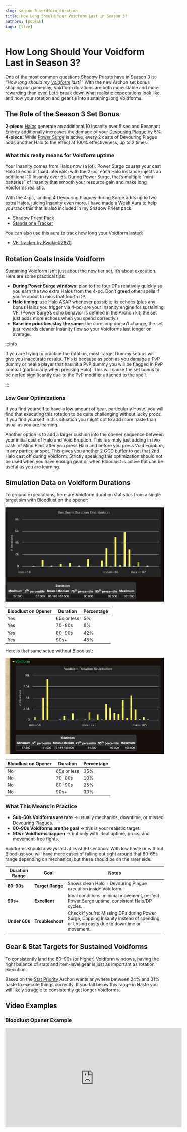 ```yaml
---
slug: season-3-voidform-duration
title: How Long Should Your Voidform Last in Season 3?
authors: [publik]
tags: [live]
---
```


# How Long Should Your Voidform Last in Season 3?

One of the most common questions Shadow Priests have in Season 3 is: *“How long should my [Voidform](https://www.wowhead.com/ptr-2/spell=228264/voidform) last?”* With the new Archon set bonus shaping our gameplay, Voidform durations are both more stable and more rewarding than ever. Let’s break down what realistic expectations look like, and how your rotation and gear tie into sustaining long Voidforms.

<!-- truncate -->

## The Role of the Season 3 Set Bonus
**2-piece:** [Halos](https://www.wowhead.com/ptr-2/spell=120517/halo) generate an additional 10 Insanity over 5 sec and Resonant Energy additionally increases the damage of your [Devouring Plague](https://www.wowhead.com/ptr-2/spell=335467/devouring-plague) by 5%.  
**4-piece:** While [Power Surge](https://www.wowhead.com/ptr-2/spell=1236396/power-surge) is active, every 2 casts of Devouring Plague adds another Halo to the effect at 100% effectiveness, up to 2 times.

### What this really means for Voidform uptime
Your Insanity comes from Halos now (a lot). Power Surge causes your cast Halo to echo at fixed intervals; with the 2-pc, each Halo instance injects an additional 10 Insanity over 5s. During Power Surge, that’s multiple “mini-batteries” of Insanity that smooth your resource gain and make long Voidforms realistic. 

With the 4-pc, landing 4 Devouring Plagues during Surge adds up to two extra Halos, juicing Insanity even more. I have made a Weak Aura to help you track this that is also included in my Shadow Priest pack.
- [Shadow Priest Pack](https://wago.io/HkQsadDaf)
- [Standalone Tracker](https://wago.io/GSmlcVuus)

You can also use this aura to track how long your Voidform lasted:
- [VF Tracker by Kwokie#2870](https://wago.io/pCqdTXTAZ)

## Rotation Goals Inside Voidform
Sustaining Voidform isn’t just about the new tier set, it’s about execution. Here are some practical tips:
- **During Power Surge windows**: plan to fire four DPs relatively quickly so you earn the two extra Halos from the 4-pc. Don’t greed other spells if you’re about to miss that fourth DP.
- **Halo timing**: use Halo ASAP whenever possible; its echoes (plus any bonus Halos you trigger via 4-pc) are your Insanity engine for sustaining VF. (Power Surge’s echo behavior is defined in the Archon kit; the set just adds more echoes when you spend correctly.)
- **Baseline priorities stay the same**: the core loop doesn’t change, the set just rewards cleaner Insanity flow so your Voidforms last longer on average.

:::info

If you are trying to practice the rotation, most Target Dummy setups will give you inaccurate results. This is because as soon as you damage a PvP dummy or heal a player that has hit a PvP dummy you will be flagged in PvP combat (particularly when pressing Halo). This will cause the set bonus to be nerfed significantly due to the PvP modifier attached to the spell.

:::

### Low Gear Optimizations
If you find yourself to have a low amount of gear, particularly Haste, you will find that executing this rotation to be quite challenging without lucky procs. If you find yourself in this situation you might opt to add more haste than usual as you are learning.

Another option is to add a larger cushion into the opener sequence between your initial cast of Halo and Void Eruption. This is simply just adding in two casts of Mind Blast after you press Halo and before you press Void Eruption, in any particular spot. This gives you another 2 GCD buffer to get that 2nd Halo cast off during Voidform. Strictly speaking this optimization should not be used when you have enough gear or when Bloodlust is active but can be useful as you are learning.

## Simulation Data on Voidform Durations
To ground expectations, here are Voidform duration statistics from a single target sim with Bloodlust on the opener:

![](voidform.png)

| Bloodlust on Opener | Duration | Percentage |
| --- | --- | --- |
| Yes | 65s or less | 5% |
| Yes | 70-80s | 8% |
| Yes | 80-90s | 42% |
| Yes | 90s+ | 45% |

Here is that same setup without Bloodlust:

![](nonbloodlust_voidform.png)

| Bloodlust on Opener | Duration | Percentage |
| --- | --- | --- |
| No | 65s or less | 35% |
| No | 70-80s | 10% |
| No | 80-90s | 25% |
| No | 90s+ | 30% |

### What This Means in Practice
- **Sub-60s Voidforms are rare** → usually mechanics, downtime, or missed Devouring Plagues.  
- **80–90s Voidforms are the goal** → this is your realistic target.  
- **90s+ Voidforms happen** → but only with ideal uptime, procs, and movement-free fights.

Voidforms should always last at least 60 seconds. With low haste or without Bloodlust you will have more cases of falling out right around that 60-65s range depending on mechanics, but these should be on the rarer side.

| Duration Range | Goal | Notes |
|----------------|------|-------|
| **80–90s** | **Target Range** | Shows clean Halo + Devouring Plague execution inside Voidform. |
| **90s+** | **Excellent** | Ideal conditions: minimal movement, perfect Power Surge uptime, consistent Halo/DP cycles. |
| **Under 60s** | **Troubleshoot** | Check if you're: Missing DPs during Power Surge, Capping Insanity instead of spending, or Losing casts due to downtime or movement. |

## Gear & Stat Targets for Sustained Voidforms
To consistently land the 80–90s (or higher) Voidform windows, having the right balance of stats and item-level gear is just as important as rotation execution.

Based on the [Stat Priority](https://www.icy-veins.com/wow/shadow-priest-pve-dps-stat-priority) Archon wants anywhere between 24% and 31% haste to execute things correctly. If you fall below this range in Haste you will likely struggle to consistently get longer Voidforms.

## Video Examples

### Bloodlust Opener Example
<iframe width="560" height="315" src="https://www.youtube.com/embed/20U6J79jPyk?si=1Ti0EBO8QbSlhvic" title="YouTube video player" frameborder="0" allow="accelerometer; autoplay; clipboard-write; encrypted-media; gyroscope; picture-in-picture; web-share" referrerpolicy="strict-origin-when-cross-origin" allowfullscreen></iframe>